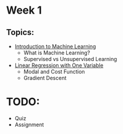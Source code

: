 # Week 1


## Topics:
 - [Introduction to Machine Learning](./IntroToML.md)
   - What is Machine Learning?
   - Supervised vs Unsupervised Learning
 - [Linear Regression with One Variable](./LinearRegressionWithOneVariable.md)
   - Modal and Cost Function
   - Gradient Descent


# TODO:
 - Quiz
 - Assignment
